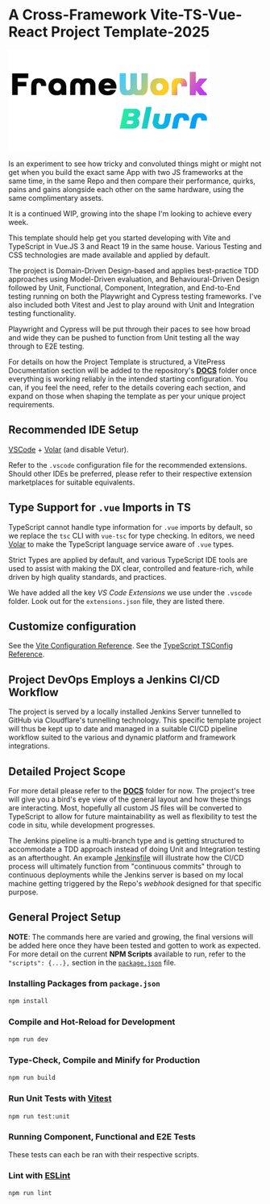 # A Cross-Framework Vite-TS-Vue-React Project Template-2025

<img src="./public/images/FrameworkBlurr-Logo-1.png" alt="Project Logo" title="Project Logo" width="400" style="box-shadow: 5px 5px 10px \#f6f6f6;">

Is an experiment to see how tricky and convoluted things might or might not get when you build the exact same App with two JS frameworks at the same time, in the same Repo and then compare their performance, quirks, pains and gains alongside each other on the same hardware, using the same complimentary assets.

It is a continued WIP, growing into the shape I'm looking to achieve every week.

This template should help get you started developing with Vite and TypeScript in Vue.JS 3 and React 19 in the same house. Various Testing and CSS technologies are made available and applied by default.

The project is Domain-Driven Design-based and applies best-practice TDD approaches using Model-Driven evaluation, and Behavioural-Driven Design followed by Unit, Functional, Component, Integration, and End-to-End testing running on both the Playwright and Cypress testing frameworks. I've also included both Vitest and Jest to play around with Unit and Integration testing functionality.

Playwright and Cypress will be put through their paces to see how broad and wide they can be pushed to function from Unit testing all the way through to E2E testing.

For details on how the Project Template is structured, a VitePress Documentation section will be added to the repository's **[DOCS](./DOCS/)** folder once everything is working reliably in the intended starting configuration. You can, if you feel the need, refer to the details covering each section, and expand on those when shaping the template as per your unique project requirements.

## Recommended IDE Setup

[VSCode](https://code.visualstudio.com/) + [Volar](https://marketplace.visualstudio.com/items?itemName=Vue.volar) (and disable Vetur).

Refer to the `.vscode` configuration file for the recommended extensions. Should other IDEs be preferred, please refer to their respective extension marketplaces for suitable equivalents.

## Type Support for `.vue` Imports in TS

TypeScript cannot handle type information for `.vue` imports by default, so we replace the `tsc` CLI with `vue-tsc` for type checking. In editors, we need [Volar](https://marketplace.visualstudio.com/items?itemName=Vue.volar) to make the TypeScript language service aware of `.vue` types.

Strict Types are applied by default, and various TypeScript IDE tools are used to assist with making the DX clear, controlled and feature-rich, while driven by high quality standards, and practices.

We have added all the key _VS Code Extensions_ we use under the `.vscode` folder. Look out for the `extensions.json` file, they are listed there.

## Customize configuration

See the [Vite Configuration Reference](https://vite.dev/config/).
See the [TypeScript TSConfig Reference](https://www.typescriptlang.org/tsconfig/).

## Project DevOps Employs a Jenkins CI/CD Workflow

The project is served by a locally installed Jenkins Server tunnelled to GitHub via Cloudflare's tunnelling technology. This specific template project will thus be kept up to date and managed in a suitable CI/CD pipeline workflow suited to the various and dynamic platform and framework integrations.

## Detailed Project Scope

For more detail please refer to the **[DOCS](./DOCS/)** folder for now.
The project's tree will give you a bird's eye view of the general layout and how these things are interacting. Most, hopefully all custom JS files will be converted to TypeScript to allow for future maintainability as well as flexibility to test the code in situ, while development progresses.

The Jenkins pipeline is a multi-branch type and is getting structured to accommodate a TDD approach instead of doing Unit and Integration testing as an afterthought. An example [Jenkinsfile](./Jenkins/JenkinsfileExample) will illustrate how the CI/CD process will ultimately function from "continuous commits" through to continuous deployments while the Jenkins server is based on my local machine getting triggered by the Repo's _webhook_ designed for that specific purpose.

## General Project Setup

**NOTE**: The commands here are varied and growing, the final versions will be added here once they have been tested and gotten to work as expected. For more detail on the current **NPM Scripts** available to run, refer to the `"scripts": {...},` section in the [`package.json`](./package.json) file.

### Installing Packages from `package.json`

```sh
npm install
```

### Compile and Hot-Reload for Development

```sh
npm run dev
```

### Type-Check, Compile and Minify for Production

```sh
npm run build
```

### Run Unit Tests with [Vitest](https://vitest.dev/)

```sh
npm run test:unit
```

### Running Component, Functional and E2E Tests

These tests can each be ran with their respective scripts.

### Lint with [ESLint](https://eslint.org/)

```sh
npm run lint
```
